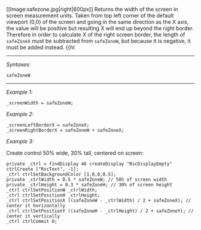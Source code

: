 [[Image:safezone.jpg|right|600px]]
Returns the width of the screen in screen measurement units. Taken from top left corner of the default viewport (0,0) of the screen and going in the same direction as the X axis, the value will be positive but resulting X will end up beyond the right border. Therefore in order to calculate X of the right screen border, the length of `safeZoneX` must be subtracted from `safeZoneW`, but because it is negative, it must be added instead. {{hl


---
*Syntaxes:*

`safeZoneW`

---
*Example 1:*

```sqf
_screenWidth = safeZoneW;
```

*Example 2:*

```sqf
_screenLeftBorderX = safeZoneX;
_screenRightBorderX = safeZoneW + safeZoneX;
```

*Example 3:*

Create control 50% wide, 30% tall, centered on screen:

```sqf
private _ctrl = findDisplay 46 createDisplay "RscDisplayEmpty" ctrlCreate ["RscText", -1];
_ctrl ctrlSetBackgroundColor [1,0,0,0.5];
private _ctrlWidth = 0.5 * safeZoneW; // 50% of screen width
private _ctrlHeight = 0.3 * safeZoneH; // 30% of screen height
_ctrl ctrlSetPositionW _ctrlWidth;
_ctrl ctrlSetPositionH _ctrlHeight;
_ctrl ctrlSetPositionX ((safeZoneW - _ctrlWidth) / 2 + safeZoneX); // center it horizontally
_ctrl ctrlSetPositionY ((safeZoneH - _ctrlHeight) / 2 + safeZoneY); // center it vertically
_ctrl ctrlCommit 0;
```